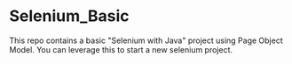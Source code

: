 # Selenium_Basic
This repo contains a basic "Selenium with Java" project using Page Object Model. You can leverage this to start a new selenium project. 
